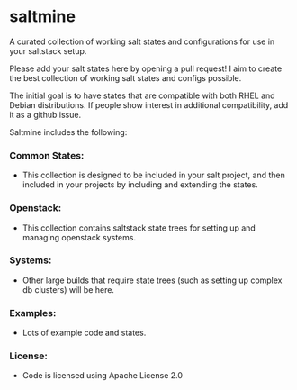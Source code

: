 saltmine
========

A curated collection of working salt states and configurations for use in your saltstack setup.

Please add your salt states here by opening a pull request! I aim to create the best collection 
of working salt states and configs possible.

The initial goal is to have states that are compatible with both RHEL and Debian distributions. If people
show interest in additional compatibility, add it as a github issue.

Saltmine includes the following:

### Common States:
+ This collection is designed to be included in your salt project, and then included in your projects by including and extending the states.

### Openstack:
+ This collection contains saltstack state trees for setting up and managing openstack systems.

### Systems:
+ Other large builds that require state trees (such as setting up complex db clusters) will be here.  

### Examples:
+ Lots of example code and states.

### License: 
+ Code is licensed using Apache License 2.0
